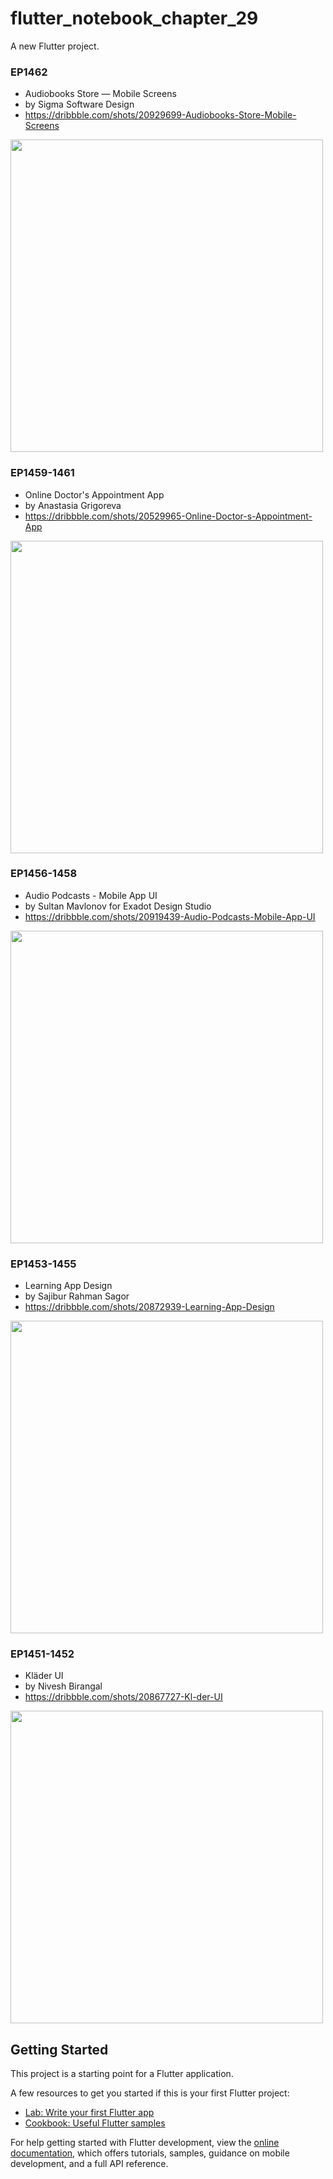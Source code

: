 # flutter_notebook_chapter_29

A new Flutter project.

### EP1462

- Audiobooks Store — Mobile Screens
- by Sigma Software Design
- https://dribbble.com/shots/20929699-Audiobooks-Store-Mobile-Screens

<img src="https://dribbble.com/shots/20529965-Online-Doctor-s-Appointment-App" width="500px"/>

### EP1459-1461

- Online Doctor's Appointment App 
- by Anastasia Grigoreva
- https://dribbble.com/shots/20529965-Online-Doctor-s-Appointment-App

<img src="https://cdn.dribbble.com/users/8544336/screenshots/20529965/media/d029b534569dc912a5f21eaa90c263ed.png" width="500px"/>

### EP1456-1458

- Audio Podcasts - Mobile App UI
- by Sultan Mavlonov for Exadot Design Studio
- https://dribbble.com/shots/20919439-Audio-Podcasts-Mobile-App-UI

<img src="https://cdn.dribbble.com/userupload/5362938/file/original-e87d9f942ac71570e2d91c52064c5ae2.png?compress=1&resize=1600x1200" width="500px"/>

### EP1453-1455

- Learning App Design
- by Sajibur Rahman Sagor
- https://dribbble.com/shots/20872939-Learning-App-Design

<img src="https://cdn.dribbble.com/userupload/5240844/file/original-6b09f441285fae01b00be1cac6023aa0.jpg?compress=1&resize=1600x1200" width="500px"/>

### EP1451-1452

- Kläder UI
- by Nivesh Birangal
- https://dribbble.com/shots/20867727-Kl-der-UI

<img src="https://cdn.dribbble.com/userupload/5088928/file/original-9afe1923ce02d6507f058d1a5b129014.png?compress=1&resize=1024x768" width="500px"/>

## Getting Started

This project is a starting point for a Flutter application.

A few resources to get you started if this is your first Flutter project:

- [Lab: Write your first Flutter app](https://docs.flutter.dev/get-started/codelab)
- [Cookbook: Useful Flutter samples](https://docs.flutter.dev/cookbook)

For help getting started with Flutter development, view the
[online documentation](https://docs.flutter.dev/), which offers tutorials,
samples, guidance on mobile development, and a full API reference.
